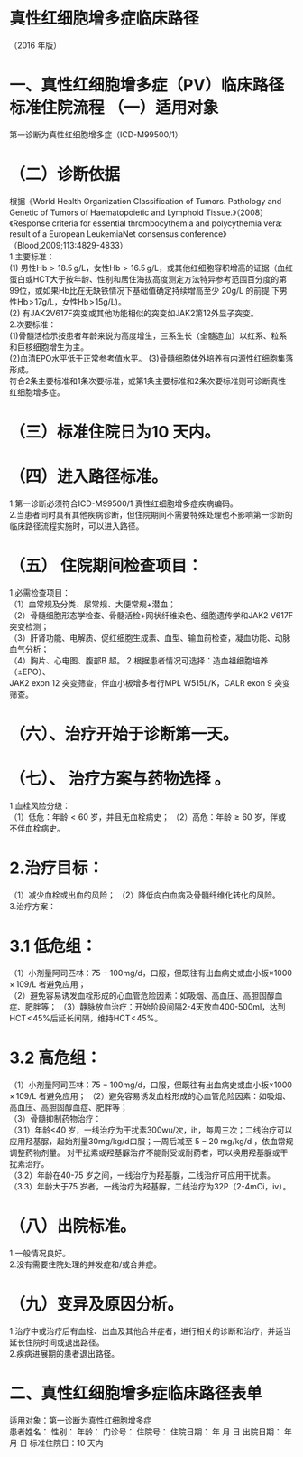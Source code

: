 # 真性红细胞增多症临床路径  
（2016 年版）  
# 一、真性红细胞增多症（PV）临床路径标准住院流程 （一）适用对象  
第一诊断为真性红细胞增多症（ICD-M99500/1）  
# （二）诊断依据  
根据《World Health Organization Classification of  Tumors. Pathology and Genetic of Tumors of  Haematopoietic and Lymphoid Tissue.》（2008）《Response criteria for essential thrombocythemia and  polycythemia vera: result of a European LeukemiaNet  consensus conference》（Blood,2009;113:4829-4833）  
1.主要标准：  
(1) 男性$\mathrm{Hb} > 18.5\,\mathrm{g/L}$，女性$\mathrm{Hb} > 16.5\,\mathrm{g/L}$，或其他红细胞容积增高的证据（血红蛋白或HCT大于按年龄、性别和居住海拔高度测定方法特异参考范围百分度的第99位，或如果Hb比在无缺铁情况下基础值确定持续增高至少 $20\mathrm{g/L}$ 的前提 下男性$\mathrm{Hb\!>\!17g/L}$，女性$\mathrm{Hb\!>\!15g/L})$。  
(2) 有JAK2V617F突变或其他功能相似的突变如JAK2第12外显子突变。  
2.次要标准：  
(1)骨髓活检示按患者年龄来说为高度增生，三系生长（全髓造血）以红系、粒系和巨核细胞增生为主。  
(2)血清EPO水平低于正常参考值水平。     (3)骨髓细胞体外培养有内源性红细胞集落形成。  
符合2条主要标准和1条次要标准，或第1条主要标准和2条次要标准则可诊断真性红细胞增多症。  
# （三）标准住院日为10 天内。  
# （四）进入路径标准。  
1.第一诊断必须符合ICD-M99500/1 真性红细胞增多症疾病编码。  
2.当患者同时具有其他疾病诊断，但住院期间不需要特殊处理也不影响第一诊断的临床路径流程实施时，可以进入路径。  
# （五） 住院期间检查项目：  
1.必需检查项目：  
（1）血常规及分类、尿常规、大便常规$+$潜血；  
（2）骨髓细胞形态学检查、骨髓活检$+$网状纤维染色、细胞遗传学和JAK2 V617F 突变检测；  
（3）肝肾功能、电解质、促红细胞生成素、血型、输血前检查，凝血功能、动脉血气分析；  
（4）胸片、心电图、腹部B 超。    2.根据患者情况可选择：造血祖细胞培养（±EPO）、  
JAK2 exon 12 突变筛查，伴血小板增多者行MPL W515L/K，CALR exon 9 突变筛查。  
# （六）、治疗开始于诊断第一天。  
# （七）、 治疗方案与药物选择 。  
1.血栓风险分级：  
（1）低危：年龄${<}60$ 岁，并且无血栓病史； （2）高危：年龄${\geqslant}60$ 岁，伴或不伴血栓病史。  
#  2.治疗目标：  
（1）减少血栓或出血的风险；    （2）降低向白血病及骨髓纤维化转化的风险。  
3.治疗方案：  
#  3.1 低危组：  
（1）小剂量阿司匹林：$75{-}100\mathrm{mg/d}$，口服，但既往有出血病史或血小板${\times}1000\,{\times}\,109/\mathrm{L}$ 者避免应用；  
（2）避免容易诱发血栓形成的心血管危险因素：如吸烟、高血压、高胆固醇血症、肥胖等； （3）静脉放血治疗：开始阶段间隔2-4天放血400-500ml，达到$\mathrm{HCT}\!<\!45\%$后延长间隔，维持$\mathrm{HCT}\!<\!45\%$。  
#    3.2 高危组：  
（1）小剂量阿司匹林：$75{-}100\mathrm{mg/d}$，口服，但既往有出血病史或血小板${\times}1000\,{\times}\,109/\mathrm{L}$ 者避免应用；   （2）避免容易诱发血栓形成的心血管危险因素：如吸烟、高血压、高胆固醇血症、肥胖等；  
（3）骨髓抑制药物治疗：  
（3.1）年龄<40 岁，一线治疗为干扰素300wu/次，ih，每周三次；二线治疗可以应用羟基脲，起始剂量$30\mathrm{{mg/kg/d}}$口服；一周后减至 $5{-}20\;\mathrm{mg/kg/d}$ ，依血常规调整药物剂量。 对干扰素或羟基脲治疗不能耐受或耐药者，可以换用羟基脲或干扰素治疗。  
（3.2）年龄在40-75 岁之间，一线治疗为羟基脲，二线治疗可应用干扰素。  
（3.3）年龄大于75 岁者，一线治疗为羟基脲，二线治疗为32P（2-4mCi，iv）。  
# （八）出院标准。  
1.一般情况良好。  
2.没有需要住院处理的并发症和/或合并症。  
# （九）变异及原因分析。  
1.治疗中或治疗后有血栓、出血及其他合并症者，进行相关的诊断和治疗，并适当延长住院时间或退出路径。  
2.疾病进展期的患者退出路径。  
# 二、真性红细胞增多症临床路径表单  
适用对象：第一诊断为真性红细胞增多症  
患者姓名：   性别：       年龄：      门诊号：  住院号：         住院日期：     年   月   日   出院日期：     年   月   日 标准住院日：10 天内  
